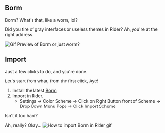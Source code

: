 ## Borm
Borm? What's that, like a worm, lol?

Did you tire of gray interfaces or useless themes in Rider? Ah, you're at the right address.

![Gif Preview of Borm or just worm?](https://imgur.com/a/DPrwBFI)

## Import
Just a few clicks to do, and you're done.

Let's start from what, from the first click, Aye!
1. Install the latest [Borm](https://github.com/sunnamed434/Borm/releases)
2. Import in Rider.
	- Settings -> Color Scheme -> Click on Right Button front of Scheme -> Drop Down Menu Pops -> Click Import Scheme

Isn't it too hard?

Ah, really? Okay...
![How to import Borm in Rider gif](https://imgur.com/a/w2Cb2VI)